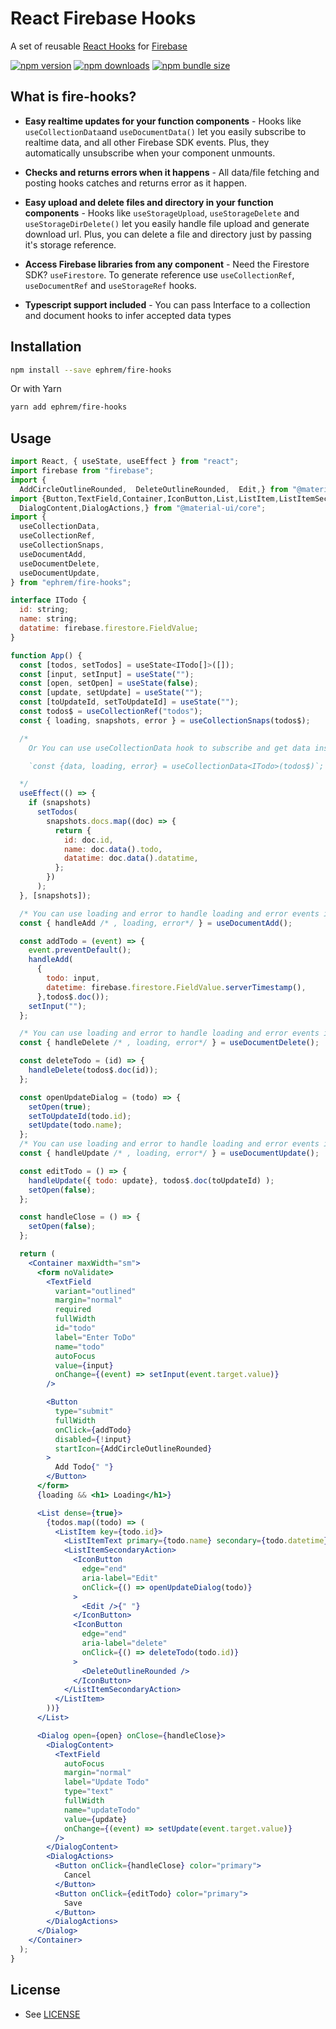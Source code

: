 # React Firebase Hooks

A set of reusable [React Hooks](https://reactjs.org/docs/hooks-intro.html) for [Firebase](https://firebase.google.com/)

[![npm version](https://img.shields.io/npm/v/ephrem/fire-hooks?style=flat-square)](https://www.npmjs.com/package/ephrem/fire-hooks)
[![npm downloads](https://img.shields.io/npm/dw/ephrem/fire-hooks?style=flat-square)](https://www.npmjs.com/package/ephrem/fire-hooks)
[![npm bundle size](https://img.shields.io/bundlephobia/minzip/ephrem/fire-hooks?style=flat-square)](https://www.github.com/ephremdeme/fire-hooks)

## What is fire-hooks?

- **Easy realtime updates for your function components** - Hooks
  like `useCollectionData`and `useDocumentData()` let you easily subscribe to
  realtime data, and all other Firebase SDK events. Plus, they automatically unsubscribe when your component unmounts.

- **Checks and returns errors when it happens** - All data/file fetching and posting hooks catches
  and returns error as it happen.

- **Easy upload and delete files and directory in your function components** - Hooks
  like `useStorageUpload`, `useStorageDelete` and `useStorageDirDelete()` let you easily handle file upload and generate download url. Plus, you can delete a file and directory just by passing it's storage reference.

- **Access Firebase libraries from any component** - Need the Firestore SDK? `useFirestore`. To generate
  reference use `useCollectionRef`, `useDocumentRef` and `useStorageRef` hooks.

- **Typescript support included** - You can
  pass Interface to a collection and document hooks to infer accepted data types

## Installation

```bash
npm install --save ephrem/fire-hooks
```

Or with Yarn

```bash
yarn add ephrem/fire-hooks
```

## Usage

```jsx
import React, { useState, useEffect } from "react";
import firebase from "firebase";
import {
  AddCircleOutlineRounded,  DeleteOutlineRounded,  Edit,} from "@material-ui/icons";
import {Button,TextField,Container,IconButton,List,ListItem,ListItemSecondaryAction,ListItemText,Dialog,
  DialogContent,DialogActions,} from "@material-ui/core";
import {
  useCollectionData,
  useCollectionRef,
  useCollectionSnaps,
  useDocumentAdd,
  useDocumentDelete,
  useDocumentUpdate,
} from "ephrem/fire-hooks";

interface ITodo {
  id: string;
  name: string;
  datatime: firebase.firestore.FieldValue;
}

function App() {
  const [todos, setTodos] = useState<ITodo[]>([]);
  const [input, setInput] = useState("");
  const [open, setOpen] = useState(false);
  const [update, setUpdate] = useState("");
  const [toUpdateId, setToUpdateId] = useState("");
  const todos$ = useCollectionRef("todos");
  const { loading, snapshots, error } = useCollectionSnaps(todos$);

  /*
    Or You can use useCollectionData hook to subscribe and get data instead of snapshots

    `const {data, loading, error} = useCollectionData<ITodo>(todos$)`;

  */
  useEffect(() => {
    if (snapshots)
      setTodos(
        snapshots.docs.map((doc) => {
          return {
            id: doc.id,
            name: doc.data().todo,
            datatime: doc.data().datatime,
          };
        })
      );
  }, [snapshots]);

  /* You can use loading and error to handle loading and error events if you want */
  const { handleAdd /* , loading, error*/ } = useDocumentAdd();

  const addTodo = (event) => {
    event.preventDefault();
    handleAdd(
      {
        todo: input,
        datetime: firebase.firestore.FieldValue.serverTimestamp(),
      },todos$.doc());
    setInput("");
  };

  /* You can use loading and error to handle loading and error events if you want */
  const { handleDelete /* , loading, error*/ } = useDocumentDelete();

  const deleteTodo = (id) => {
    handleDelete(todos$.doc(id));
  };

  const openUpdateDialog = (todo) => {
    setOpen(true);
    setToUpdateId(todo.id);
    setUpdate(todo.name);
  };
  /* You can use loading and error to handle loading and error events if you want */
  const { handleUpdate /* , loading, error*/ } = useDocumentUpdate();

  const editTodo = () => {
    handleUpdate({ todo: update}, todos$.doc(toUpdateId) );
    setOpen(false);
  };

  const handleClose = () => {
    setOpen(false);
  };

  return (
    <Container maxWidth="sm">
      <form noValidate>
        <TextField
          variant="outlined"
          margin="normal"
          required
          fullWidth
          id="todo"
          label="Enter ToDo"
          name="todo"
          autoFocus
          value={input}
          onChange={(event) => setInput(event.target.value)}
        />

        <Button
          type="submit"
          fullWidth
          onClick={addTodo}
          disabled={!input}
          startIcon={AddCircleOutlineRounded}
        >
          Add Todo{" "}
        </Button>
      </form>
      {loading && <h1> Loading</h1>}

      <List dense={true}>
        {todos.map((todo) => (
          <ListItem key={todo.id}>
            <ListItemText primary={todo.name} secondary={todo.datetime} />
            <ListItemSecondaryAction>
              <IconButton
                edge="end"
                aria-label="Edit"
                onClick={() => openUpdateDialog(todo)}
              >
                <Edit />{" "}
              </IconButton>
              <IconButton
                edge="end"
                aria-label="delete"
                onClick={() => deleteTodo(todo.id)}
              >
                <DeleteOutlineRounded />
              </IconButton>
            </ListItemSecondaryAction>
          </ListItem>
        ))}
      </List>

      <Dialog open={open} onClose={handleClose}>
        <DialogContent>
          <TextField
            autoFocus
            margin="normal"
            label="Update Todo"
            type="text"
            fullWidth
            name="updateTodo"
            value={update}
            onChange={(event) => setUpdate(event.target.value)}
          />
        </DialogContent>
        <DialogActions>
          <Button onClick={handleClose} color="primary">
            Cancel
          </Button>
          <Button onClick={editTodo} color="primary">
            Save
          </Button>
        </DialogActions>
      </Dialog>
    </Container>
  );
}
```

## License

- See [LICENSE](/LICENSE)

